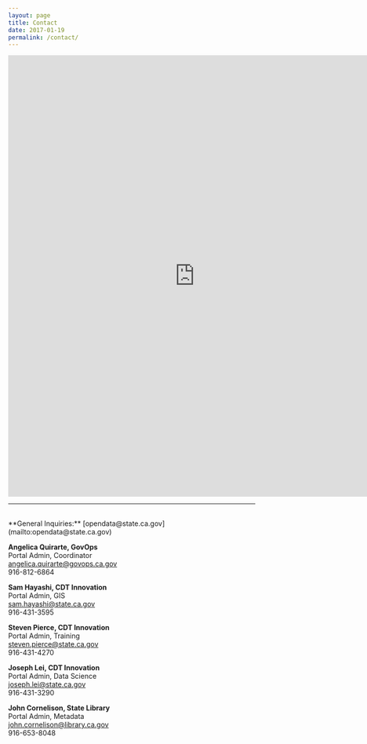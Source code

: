 ```yaml
---
layout: page
title: Contact
date: 2017-01-19
permalink: /contact/
---
```


<iframe src="https://docs.google.com/forms/d/e/1FAIpQLScFDIQ-H9AFoRiMSbZDUonY16whAMXSYmwGljfPS6JPQsPsTQ/viewform?embedded=true" width="760" height="900" frameborder="0" marginheight="0" marginwidth="0">Loading...</iframe>

---
<br>
**General Inquiries:** [opendata@state.ca.gov](mailto:opendata@state.ca.gov)

**Angelica Quirarte, GovOps**  
Portal Admin, Coordinator  
angelica.quirarte@govops.ca.gov  
916-812-6864  

**Sam Hayashi, CDT Innovation**  
Portal Admin, GIS  
sam.hayashi@state.ca.gov  
916-431-3595  

**Steven Pierce, CDT Innovation**  
Portal Admin, Training  
steven.pierce@state.ca.gov  
916-431-4270  

**Joseph Lei, CDT Innovation**  
Portal Admin, Data Science  
joseph.lei@state.ca.gov  
916-431-3290  

**John Cornelison, State Library**  
Portal Admin, Metadata  
john.cornelison@library.ca.gov  
916-653-8048  